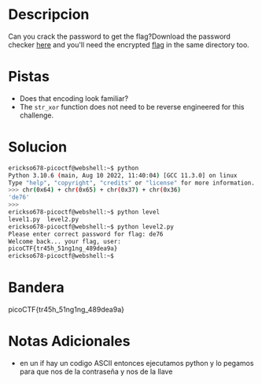 # Descripcion
Can you crack the password to get the flag?Download the password checker [here](https://artifacts.picoctf.net/c/13/level2.py) and you'll need the encrypted [flag](https://artifacts.picoctf.net/c/13/level2.flag.txt.enc) in the same directory too.
# Pistas
- Does that encoding look familiar?
- The `str_xor` function does not need to be reverse engineered for this challenge.
# Solucion 
```bash
erickso678-picoctf@webshell:~$ python 
Python 3.10.6 (main, Aug 10 2022, 11:40:04) [GCC 11.3.0] on linux
Type "help", "copyright", "credits" or "license" for more information.
>>> chr(0x64) + chr(0x65) + chr(0x37) + chr(0x36)
'de76'
>>> 
erickso678-picoctf@webshell:~$ python level
level1.py  level2.py  
erickso678-picoctf@webshell:~$ python level2.py 
Please enter correct password for flag: de76
Welcome back... your flag, user:
picoCTF{tr45h_51ng1ng_489dea9a}
erickso678-picoctf@webshell:~$ 


```
# Bandera
picoCTF{tr45h_51ng1ng_489dea9a}
# Notas Adicionales
- en un if hay un codigo ASCII entonces ejecutamos python y lo pegamos para que nos de la contraseña y nos de la llave
